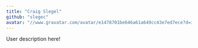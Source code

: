 ```yaml
---
title: "Craig Slegel"
github: "slegec"
avatar: "//www.gravatar.com/avatar/e1478701be646a61a649cc43e7ed7ece?d=identicon"
---
```


User description here!
